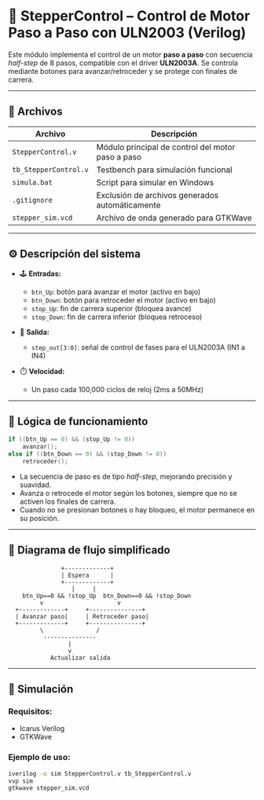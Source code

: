 
# 🔁 StepperControl – Control de Motor Paso a Paso con ULN2003 (Verilog)

Este módulo implementa el control de un motor **paso a paso** con secuencia *half-step* de 8 pasos, compatible con el driver **ULN2003A**. Se controla mediante botones para avanzar/retroceder y se protege con finales de carrera.

---

## 📁 Archivos

| Archivo                  | Descripción |
|--------------------------|-------------|
| `StepperControl.v`       | Módulo principal de control del motor paso a paso |
| `tb_StepperControl.v`    | Testbench para simulación funcional |
| `simula.bat`             | Script para simular en Windows |
| `.gitignore`             | Exclusión de archivos generados automáticamente |
| `stepper_sim.vcd`        | Archivo de onda generado para GTKWave |

---

## ⚙️ Descripción del sistema

- 🕹️ **Entradas:**
  - `btn_Up`: botón para avanzar el motor (activo en bajo)
  - `btn_Down`: botón para retroceder el motor (activo en bajo)
  - `stop_Up`: fin de carrera superior (bloquea avance)
  - `stop_Down`: fin de carrera inferior (bloquea retroceso)

- 🔁 **Salida:**
  - `step_out[3:0]`: señal de control de fases para el ULN2003A (IN1 a IN4)

- ⏱️ **Velocidad:**
  - Un paso cada 100,000 ciclos de reloj (2ms a 50MHz)

---

## 🧠 Lógica de funcionamiento

```verilog
if ((btn_Up == 0) && (stop_Up != 0))
    avanzar();
else if ((btn_Down == 0) && (stop_Down != 0))
    retroceder();
````

* La secuencia de paso es de tipo *half-step*, mejorando precisión y suavidad.
* Avanza o retrocede el motor según los botones, siempre que no se activen los finales de carrera.
* Cuando no se presionan botones o hay bloqueo, el motor permanece en su posición.

---

## 🔄 Diagrama de flujo simplificado

```
               +-------------+
               | Espera      |
               +-------------+
                  |     |
    btn_Up==0 && !stop_Up  btn_Down==0 && !stop_Down
         v                     v
  +-------------+     +---------------+
  | Avanzar paso|     | Retroceder paso|
  +-------------+     +---------------+
         \               /
          ---------------
                 |
                 v
            Actualizar salida
```

---

## 🧪 Simulación

### Requisitos:

* Icarus Verilog
* GTKWave

### Ejemplo de uso:

```bash
iverilog -o sim StepperControl.v tb_StepperControl.v
vvp sim
gtkwave stepper_sim.vcd
```
